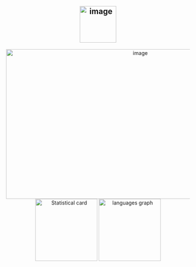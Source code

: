 <h2 align="center">
 <img src="https://github.com/user-attachments/assets/870f7297-1faa-4de2-b505-f8bbac3562af" height=100 alt="image" >
</h2>
<div align="center">
  <img src="https://github.com/user-attachments/assets/d8f9eb5c-7418-4b8e-bcdd-6fbf293d2178" height=410 width=720 alt="image">
<!--   <img src="https://github-readme-stats.vercel.app/api?username=DarrylXzq&show_icons=true&bg_color=45,87CEEB,B0C4DE,C8D2C2,E0DCC8,F5F5DC" height="170" alt="Statistical card" />
  <img src="https://github-readme-stats.vercel.app/api/top-langs?username=DarrylXzq&layout=compact&bg_color=45,87CEEB,B0C4DE,C8D2C2,E0DCC8,F5F5DC" height="170" alt="languages graph" /> -->
<!--   <img src="https://github-readme-stats.vercel.app/api?username=DarrylXzq&show_icons=true&bg_color=45,87CEEB,B0E0E6,E6F0FA,F0F8FF,FFFFFF" height="170" alt="Statistical card" />
  <img src="https://github-readme-stats.vercel.app/api/top-langs?username=DarrylXzq&layout=compact&bg_color=45,87CEEB,B0E0E6,E6F0FA,F0F8FF,FFFFFF" height="170" alt="languages graph" /> -->
<!--   <img src="https://github-readme-stats.vercel.app/api?username=DarrylXzq&show_icons=true&bg_color=45,FFD700,FFC700,FFB800,FFA500,FF8C00" height="170" alt="Statistical card" />
  <img src="https://github-readme-stats.vercel.app/api/top-langs?username=DarrylXzq&layout=compact&bg_color=45,FFD700,FFC700,FFB800,FFA500,FF8C00" height="170" alt="languages graph" /> -->
<!--   <img src="https://github-readme-stats.vercel.app/api?username=DarrylXzq&show_icons=true&bg_color=45,ADD8E6,C8D2C2,E0DCC8,F5F5DC" height="170" alt="Statistical card" />
  <img src="https://github-readme-stats.vercel.app/api/top-langs?username=DarrylXzq&layout=compact&bg_color=45,ADD8E6,C8D2C2,E0DCC8,F5F5DC" height="170" alt="languages graph" />
  <img src="https://github-readme-stats.vercel.app/api?username=DarrylXzq&show_icons=true&bg_color=45,BA55D3,87CEEB,77DD77,FFFF99,FFB347,FF6961" height="170" alt="Statistical card"  />
  <img src="https://github-readme-stats.vercel.app/api/top-langs?username=DarrylXzq&layout=compact&bg_color=45,FF6961,FFB347,FFFF99,77DD77,87CEEB,BA55D3" height="170" alt="languages graph"  /> -->
  <img src="https://github-readme-stats.vercel.app/api?username=DarrylXzq&show_icons=true&bg_color=45,FFF5CC,FFE5A3,FFD280,FFC061,FFAB40" height="170" alt="Statistical card" />
  <img src="https://github-readme-stats.vercel.app/api/top-langs?username=DarrylXzq&layout=compact&bg_color=45,FFF5CC,FFE5A3,FFD280,FFC061,FFAB40" height="170" alt="languages graph" />

<!--   <img src="https://github.com/DarrylXzq/DarrylXzq/blob/output/snake.svg" alt="Snake animation" /> -->
</div>
